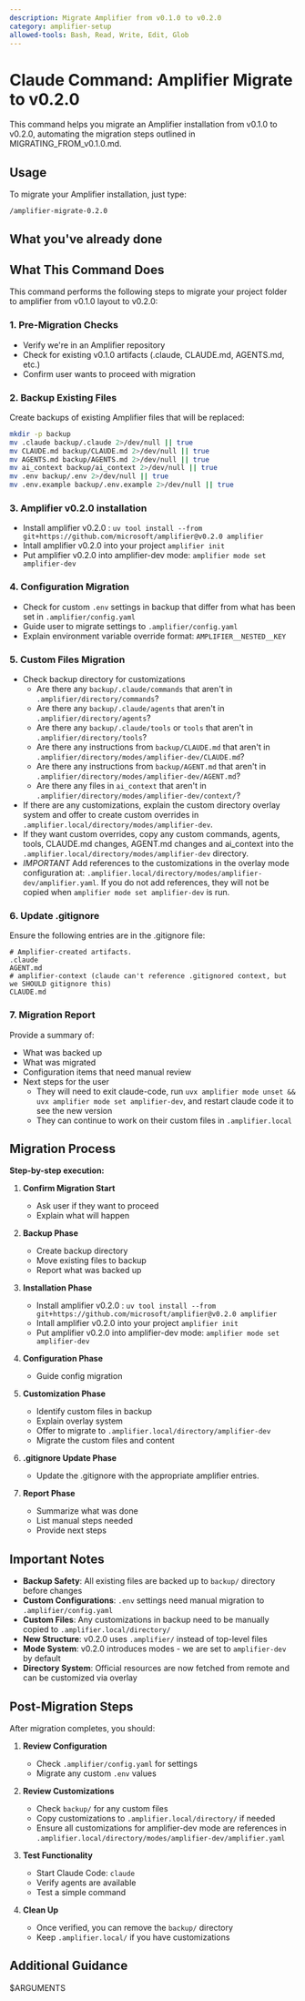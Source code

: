 ```yaml
---
description: Migrate Amplifier from v0.1.0 to v0.2.0
category: amplifier-setup
allowed-tools: Bash, Read, Write, Edit, Glob
---
```


# Claude Command: Amplifier Migrate to v0.2.0

This command helps you migrate an Amplifier installation from v0.1.0 to v0.2.0, automating the migration steps outlined in MIGRATING_FROM_v0.1.0.md.

## Usage

To migrate your Amplifier installation, just type:

```
/amplifier-migrate-0.2.0
```

## What you've already done


## What This Command Does

This command performs the following steps to migrate your project folder to amplifier from v0.1.0 layout to v0.2.0:

### 1. Pre-Migration Checks
- Verify we're in an Amplifier repository
- Check for existing v0.1.0 artifacts (.claude, CLAUDE.md, AGENTS.md, etc.)
- Confirm user wants to proceed with migration

### 2. Backup Existing Files
Create backups of existing Amplifier files that will be replaced:
```bash
mkdir -p backup
mv .claude backup/.claude 2>/dev/null || true
mv CLAUDE.md backup/CLAUDE.md 2>/dev/null || true
mv AGENTS.md backup/AGENTS.md 2>/dev/null || true
mv ai_context backup/ai_context 2>/dev/null || true
mv .env backup/.env 2>/dev/null || true
mv .env.example backup/.env.example 2>/dev/null || true
```

### 3. Amplifier v0.2.0 installation
- Install amplifier v0.2.0 : `uv tool install --from git+https://github.com/microsoft/amplifier@v0.2.0 amplifier`
- Intall amplifier v0.2.0 into your project `amplifier init`
- Put amplifier v0.2.0 into amplifier-dev mode: `amplifier mode set amplifier-dev`

### 4. Configuration Migration
- Check for custom `.env` settings in backup that differ from what has been set in `.amplifier/config.yaml`
- Guide user to migrate settings to `.amplifier/config.yaml`
- Explain environment variable override format: `AMPLIFIER__NESTED__KEY`

### 5. Custom Files Migration
- Check backup directory for customizations
  - Are there any `backup/.claude/commands` that aren't in `.amplifier/directory/commands`?
  - Are there any `backup/.claude/agents` that aren't in `.amplifier/directory/agents`?
  - Are there any `backup/.claude/tools` or `tools` that aren't in `.amplifier/directory/tools`?
  - Are there any instructions from `backup/CLAUDE.md` that aren't in `.amplifier/directory/modes/amplifier-dev/CLAUDE.md`?
  - Are there any instructions from `backup/AGENT.md` that aren't in `.amplifier/directory/modes/amplifier-dev/AGENT.md`?
  - Are there any files in `ai_context` that aren't in `.amplifier/directory/modes/amplifier-dev/context/`?
- If there are any customizations, explain the custom directory overlay system and offer to create custom overrides in `.amplifier.local/directory/modes/amplifier-dev`.
- If they want custom overrides, copy any custom commands, agents, tools, CLAUDE.md changes, AGENT.md changes and ai_context into the `.amplifier.local/directory/modes/amplifier-dev` directory.
- *IMPORTANT* Add references to the customizations in the overlay mode configuration at: `.amplifier.local/directory/modes/amplifier-dev/amplifier.yaml`. If you do not add references, they will not be copied when `amplifier mode set amplifier-dev` is run.

### 6. Update .gitignore

Ensure the following entries are in the .gitignore file:

```
# Amplifier-created artifacts.
.claude
AGENT.md
# amplifier-context (claude can't reference .gitignored context, but we SHOULD gitignore this)
CLAUDE.md
```

### 7. Migration Report
Provide a summary of:
- What was backed up
- What was migrated
- Configuration items that need manual review
- Next steps for the user
  - They will need to exit claude-code, run `uvx amplifier mode unset && uvx amplifier mode set amplifier-dev`, and restart claude code it to see the new version
  - They can continue to work on their custom files in `.amplifier.local`

## Migration Process

**Step-by-step execution:**

1. **Confirm Migration Start**
   - Ask user if they want to proceed
   - Explain what will happen

2. **Backup Phase**
   - Create backup directory
   - Move existing files to backup
   - Report what was backed up

3. **Installation Phase**
    - Install amplifier v0.2.0 : `uv tool install --from git+https://github.com/microsoft/amplifier@v0.2.0 amplifier`
    - Intall amplifier v0.2.0 into your project `amplifier init`
    - Put amplifier v0.2.0 into amplifier-dev mode: `amplifier mode set amplifier-dev`

4. **Configuration Phase**
   - Guide config migration

5. **Customization Phase**
   - Identify custom files in backup
   - Explain overlay system
   - Offer to migrate to `.amplifier.local/directory/amplifier-dev`
   - Migrate the custom files and content

6. **.gitignore Update Phase**
   - Update the .gitignore with the appropriate amplifier entries.

7. **Report Phase**
   - Summarize what was done
   - List manual steps needed
   - Provide next steps

## Important Notes

- **Backup Safety**: All existing files are backed up to `backup/` directory before changes
- **Custom Configurations**: `.env` settings need manual migration to `.amplifier/config.yaml`
- **Custom Files**: Any customizations in backup need to be manually copied to `.amplifier.local/directory/`
- **New Structure**: v0.2.0 uses `.amplifier/` instead of top-level files
- **Mode System**: v0.2.0 introduces modes - we are set to `amplifier-dev` by default
- **Directory System**: Official resources are now fetched from remote and can be customized via overlay

## Post-Migration Steps

After migration completes, you should:

1. **Review Configuration**
   - Check `.amplifier/config.yaml` for settings
   - Migrate any custom `.env` values

2. **Review Customizations**
   - Check `backup/` for any custom files
   - Copy customizations to `.amplifier.local/directory/` if needed
   - Ensure all customizations for amplifier-dev mode are references in `.amplifier.local/directory/modes/amplifier-dev/amplifier.yaml`

3. **Test Functionality**
   - Start Claude Code: `claude`
   - Verify agents are available
   - Test a simple command

4. **Clean Up**
   - Once verified, you can remove the `backup/` directory
   - Keep `.amplifier.local/` if you have customizations

## Additional Guidance

$ARGUMENTS